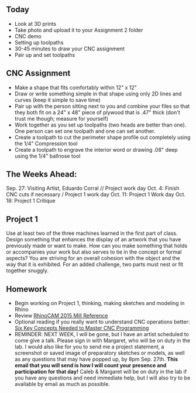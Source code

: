 ## Today
- Look at 3D prints
- Take photo and upload it to your Assignment 2 folder
- CNC demo
- Setting up toolpaths
- 30-45 minutes to draw your CNC assignment
- Pair up and set toolpaths

## CNC Assignment

- Make a shape that fits comfortably within 12" x  12"
- Draw or write something simple in that shape using only 2D lines and curves (keep it simple to save time)
- Pair up with the person sitting next to you and combine your files so that they both fit on a 24" x 48"  piece of plywood that is .47" thick (don't trust me though; measure for yourself)
- Work together as you set up toolpaths (two heads are better than one). One person can set one toolpath and one can set another.
- Create a toolpath to cut the perimeter shape profile out completely using the 1/4" Compression tool
- Create a toolpath to engrave the interior word or drawing .08" deep using the 1/4" ballnose tool

## The Weeks Ahead:

Sep. 27: Visiting Artist, Eduardo Corral // Project work day
Oct. 4: Finish CNC cuts if necessary / Project 1 work day
Oct. 11: Project 1 Work day
Oct. 18: Project 1 Critique


## Project 1

Use at least two of the three machines learned in the first part of class. Design something that enhances the display of an artwork that you have previously made or want to make. How can you make something that holds or accompanies your work but also serves to tie in the concept or formal aspects? You are striving for an overall cohesion with the object and the way that it is exhibited. For an added challenge, two parts must nest or fit together snuggly.

## Homework

- Begin working on Project 1, thinking, making sketches and modeling in Rhino
- Review [RhinoCAM 2015 Mill Reference](https://mecsoft.com/wp-content/uploads/2015/09/RhinoCAM_2015_MILL-Reference_Sample.pdf)
- Optional reading if you really want to understand CNC operations better: [Six Key Concepts Needed to Master CNC Programming](https://www.pmpa.org/docs/default-source/technical-conference/pdf-handout83ead2ae46706df9a22bff0000aff8c6.pdf?sfvrsn=0)
- REMINDER: NEXT WEEK, I will be gone, but I have an artist scheduled to come give a talk. Please sign in with Margaret, who will be on duty in the lab. I would also like for you to send me a project statement, a screenshot or saved image of preparatory sketches or models, as well as any questions that may have popped up, by 8pm Sep. 27th. **This email that you will send is how I will count your presence and participation for that day!** Caleb & Margaret will be on duty in the lab if you have any questions and need immediate help, but I will also try to be available by email as much as possible.
